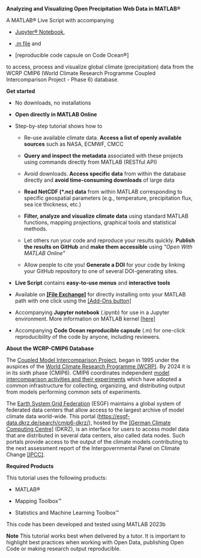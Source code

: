 **Analyzing and Visualizing Open Precipitation Web Data in MATLAB®**

A MATLAB® Live Script with accompanying

-   [Jupyter®
    Notebook](https://insidelabs-git.mathworks.com/ww-edu-technical/coursework/Open-Precipitation-Data-MATLAB/-/blob/main/Analyzing_and_Visualizing_Open_Precipitation_Web_Data.ipynb?ref_type=heads),

-   [.m
    file](https://insidelabs-git.mathworks.com/ww-edu-technical/coursework/Open-Precipitation-Data-MATLAB/-/blob/main/Analyzing_and_Visualizing_Open_Precipitation_Web_Data_Script.m?ref_type=heads)
    and

-   [reproducible code capsule on Code Ocean®]

to access, process and visualize global climate (precipitation) data
from the WCRP CMIP6 (World Climate Research Programme Coupled
Intercomparison Project - Phase 6) database.

**Get started**

-   No downloads, no installations

-   **Open directly in MATLAB Online**

-   Step-by-step tutorial shows how to

    -   Re-use available climate data. **Access a list of openly
        available sources** such as NASA, ECMWF, CMCC

    -   **Query and inspect the metadata** associated with these
        projects using commands directly from MATLAB (RESTful API)

    -   Avoid downloads. **Access specific data** from within the
        database directly and **avoid time-consuming downloads** of
        large data

    -   **Read NetCDF (\*.nc) data** from within MATLAB corresponding to
        specific geospatial parameters (e.g., temperature, precipitation
        flux, sea ice thickness, etc.)

    -   **Filter, analyze and visualize climate data** using standard
        MATLAB functions, mapping projections, graphical tools and
        statistical methods.

    -   Let others run your code and reproduce your results quickly.
        **Publish the results on GitHub** and **make them accessible**
        using *"Open With MATLAB Online"*

    -   Allow people to cite you! **Generate a DOI** for your code by
        linking your GitHub repository to one of several DOI-generating
        sites.

-   **Live Script** contains **easy-to-use menus** and **interactive
    tools**

-   Available on [**[File
    Exchange]**](https://www.mathworks.com/matlabcentral/fileexchange/)
    for directly installing onto your MATLAB path with one click using
    the [[Add-Ons
    button]](https://www.mathworks.com/help/matlab/matlab_env/get-add-ons.html)

-   Accompanying **Jupyter notebook** (.ipynb) for use in a Jupyter
    environment. More information on MATLAB kernel
    [[here]](https://www.mathworks.com/products/reference-architectures/jupyter.html)

-   Accompanying **Code Ocean reproducible capsule** (.m) for one-click
    reproducibility of the code by anyone, including reviewers.

**About the WCRP-CMIP6 Database**

The [Coupled Model Intercomparison
Project](https://www.wcrp-climate.org/wgcm-cmip), began in 1995 under
the auspices of the [World Climate Research Programme
(WCRP)](https://www.wcrp-climate.org/about-wcrp/wcrp-overview). By 2024
it is in its sixth phase (CMIP6). CMIP6 coordinates independent [model
intercomparison activities and their
experiments](https://rawgit.com/WCRP-CMIP/CMIP6_CVs/master/src/CMIP6_experiment_id.html) which
have adopted a common infrastructure for collecting, organizing, and
distributing output from models performing common sets of experiments.

The [Earth System Grid Federation](http://esgf.llnl.gov/) (ESGF)
maintains a global system of federated data centers that allow access to
the largest archive of model climate data world-wide. This portal
(<https://esgf-data.dkrz.de/search/cmip6-dkrz/>), hosted by the [[German
Climate Computing
Centre]](https://www.dkrz.de/?set_language=en&cl=en) (DKRZ),
is an interface for users to access model data that are distributed in
several data centers, also called data nodes. Such portals provide
access to the output of the climate models contributing to the next
assessment report of the Intergovernmental Panel on Climate
Change [[IPCC]](http://www.ipcc.ch/).

**Required Products**

This tutorial uses the following products:

-   MATLAB®

-   Mapping Toolbox™

-   Statistics and Machine Learning Toolbox™

This code has been developed and tested using MATLAB 2023b

**Note** This tutorial works best when delivered by a tutor. It is
important to highlight best practices when working with Open Data,
publishing Open Code or making research output reproducible.
